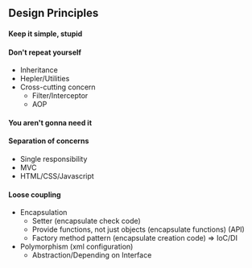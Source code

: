 ## Design Principles
#### Keep it simple, stupid
#### Don't repeat yourself
* Inheritance 
* Hepler/Utilities
* Cross-cutting concern
	* Filter/Interceptor
	* AOP
#### You aren't gonna need it
#### Separation of concerns
* Single responsibility
* MVC
* HTML/CSS/Javascript
#### Loose coupling
* Encapsulation
	* Setter (encapsulate check code)
	* Provide functions, not just objects (encapsulate functions) (API)
	* Factory method pattern (encapsulate creation code) => IoC/DI
* Polymorphism (xml configuration)
	* Abstraction/Depending on Interface
